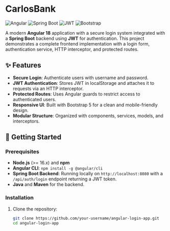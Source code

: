# CarlosBank

![Angular](https://img.shields.io/badge/Angular-v18-red) ![Spring Boot](https://img.shields.io/badge/Spring%20Boot-v3-green) ![JWT](https://img.shields.io/badge/JWT-Auth-blue) ![Bootstrap](https://img.shields.io/badge/Bootstrap-v5-purple)

A modern **Angular 18** application with a secure login system integrated with a **Spring Boot** backend using **JWT** for authentication. This project demonstrates a complete frontend implementation with a login form, authentication service, HTTP interceptor, and protected routes.

## ✨ Features
- **Secure Login**: Authenticate users with username and password.
- **JWT Authentication**: Stores JWT in localStorage and attaches it to requests via an HTTP interceptor.
- **Protected Routes**: Uses Angular guards to restrict access to authenticated users.
- **Responsive UI**: Built with Bootstrap 5 for a clean and mobile-friendly design.
- **Modular Structure**: Organized with components, services, models, and interceptors.

## 🚀 Getting Started

### Prerequisites
- **Node.js** (>= 16.x) and **npm**
- **Angular CLI**: `npm install -g @angular/cli`
- **Spring Boot Backend**: Running locally on `http://localhost:8080` with a `/api/auth/login` endpoint returning a JWT token.
- **Java** and **Maven** for the backend.

### Installation
1. Clone the repository:
   ```bash
   git clone https://github.com/your-username/angular-login-app.git
   cd angular-login-app
